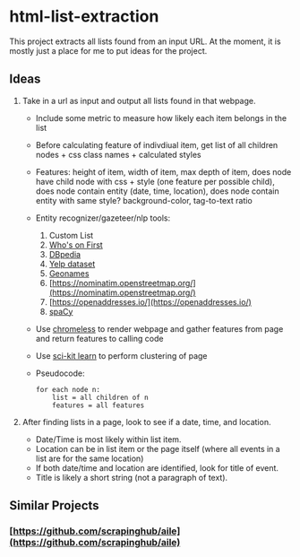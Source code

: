 # html-list-extraction
This project extracts all lists found from an input URL. At the moment, it is mostly just a place for me to put ideas for the project.


## Ideas
1. Take in a url as input and output all lists found in that webpage.
    * Include some metric to measure how likely each item belongs in the list

    * Before calculating feature of indivdiual item, get list of all children nodes + css class names + calculated styles
    
    * Features: height of item, width of item, max depth of item, does node have child node with css + style (one feature per possible child), does node contain entity (date, time, location), does node contain entity with same style? background-color, tag-to-text ratio

    * Entity recognizer/gazeteer/nlp tools:
        1. Custom List
        1. [Who's on First](https://whosonfirst.mapzen.com/) 
        1. [DBpedia](http://wiki.dbpedia.org/)
        1. [Yelp dataset](https://www.yelp.com/dataset_challenge)
        1. [Geonames](http://www.geonames.org/)
        1. [https://nominatim.openstreetmap.org/](https://nominatim.openstreetmap.org/)
        1. [https://openaddresses.io/](https://openaddresses.io/)
        1. [spaCy](https://github.com/explosion/spaCy) 
    
    * Use [chromeless](https://github.com/graphcool/chromeless) to render webpage and gather features from page and return features to calling code
    
    * Use [sci-kit learn](https://github.com/scikit-learn/scikit-learn) to perform clustering of page

    *  Pseudocode:
        ```
        for each node n:
            list = all children of n
            features = all features
        ```

2. After finding lists in a page, look to see if a date, time, and location.
    * Date/Time is most likely within list item.
    * Location can be in list item or the page itself (where all events in a list are for the same location)
    * If both date/time and location are identified, look for title of event.  
    * Title is likely a short string (not a paragraph of text).

## Similar Projects
### [https://github.com/scrapinghub/aile](https://github.com/scrapinghub/aile)
